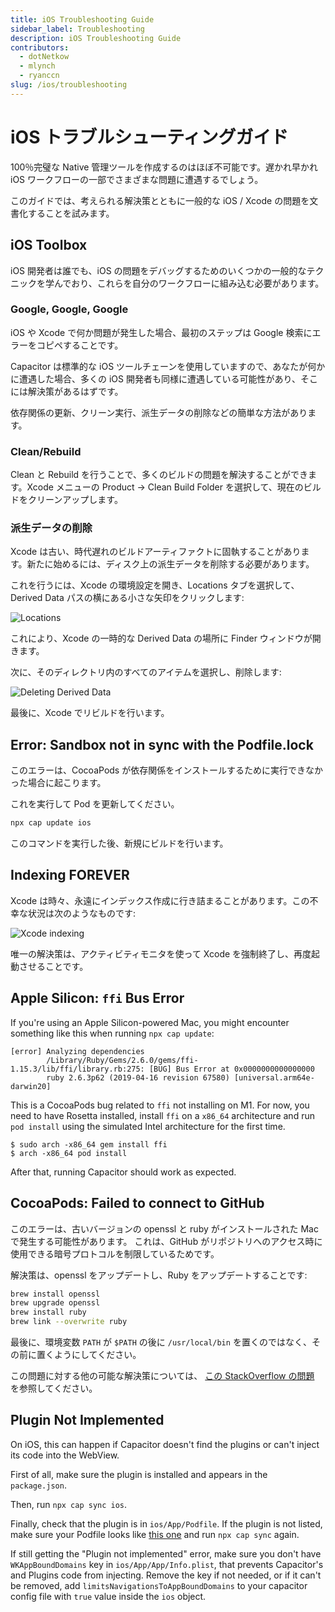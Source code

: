```yaml
---
title: iOS Troubleshooting Guide
sidebar_label: Troubleshooting
description: iOS Troubleshooting Guide
contributors:
  - dotNetkow
  - mlynch
  - ryanccn
slug: /ios/troubleshooting
---
```


# iOS トラブルシューティングガイド

100％完璧な Native 管理ツールを作成するのはほぼ不可能です。遅かれ早かれ iOS ワークフローの一部でさまざまな問題に遭遇するでしょう。

このガイドでは、考えられる解決策とともに一般的な iOS / Xcode の問題を文書化することを試みます。

## iOS Toolbox

iOS 開発者は誰でも、iOS の問題をデバッグするためのいくつかの一般的なテクニックを学んでおり、これらを自分のワークフローに組み込む必要があります。

### Google, Google, Google

iOS や Xcode で何か問題が発生した場合、最初のステップは Google 検索にエラーをコピペすることです。

Capacitor は標準的な iOS ツールチェーンを使用していますので、あなたが何かに遭遇した場合、多くの iOS 開発者も同様に遭遇している可能性があり、そこには解決策があるはずです。

依存関係の更新、クリーン実行、派生データの削除などの簡単な方法があります。

### Clean/Rebuild

Clean と Rebuild を行うことで、多くのビルドの問題を解決することができます。Xcode メニューの Product -> Clean Build Folder を選択して、現在のビルドをクリーンアップします。

### 派生データの削除

Xcode は古い、時代遅れのビルドアーティファクトに固執することがあります。新たに始めるには、ディスク上の派生データを削除する必要があります。

これを行うには、Xcode の環境設定を開き、Locations タブを選択して、Derived Data パスの横にある小さな矢印をクリックします:

![Locations](../../../static/img/v4/docs/ios/location-prefs.png)

これにより、Xcode の一時的な Derived Data の場所に Finder ウィンドウが開きます。

次に、そのディレクトリ内のすべてのアイテムを選択し、削除します:

![Deleting Derived Data](../../../static/img/v4/docs/ios/deleting-derived-data.png)

最後に、Xcode でリビルドを行います。

## Error: Sandbox not in sync with the Podfile.lock

このエラーは、CocoaPods が依存関係をインストールするために実行できなかった場合に起こります。

これを実行して Pod を更新してください。

```bash
npx cap update ios
```

このコマンドを実行した後、新規にビルドを行います。

## Indexing FOREVER

Xcode は時々、永遠にインデックス作成に行き詰まることがあります。この不幸な状況は次のようなものです:

![Xcode indexing](../../../static/img/v4/docs/ios/indexing.png)

唯一の解決策は、アクティビティモニタを使って Xcode を強制終了し、再度起動させることです。

## Apple Silicon: `ffi` Bus Error

If you're using an Apple Silicon-powered Mac, you might encounter something like this when running `npx cap update`:

```
[error] Analyzing dependencies
        /Library/Ruby/Gems/2.6.0/gems/ffi-1.15.3/lib/ffi/library.rb:275: [BUG] Bus Error at 0x0000000000000000
        ruby 2.6.3p62 (2019-04-16 revision 67580) [universal.arm64e-darwin20]
```

This is a CocoaPods bug related to `ffi` not installing on M1. For now, you need to have Rosetta installed, install `ffi` on a `x86_64` architecture and run `pod install` using the simulated Intel architecture for the first time.

```
$ sudo arch -x86_64 gem install ffi
$ arch -x86_64 pod install
```

After that, running Capacitor should work as expected.

## CocoaPods: Failed to connect to GitHub

このエラーは、古いバージョンの openssl と ruby がインストールされた Mac で発生する可能性があります。
これは、GitHub がリポジトリへのアクセス時に使用できる暗号プロトコルを制限しているためです。

解決策は、openssl をアップデートし、Ruby をアップデートすることです:

```bash
brew install openssl
brew upgrade openssl
brew install ruby
brew link --overwrite ruby
```

最後に、環境変数 `PATH` が `$PATH` の後に `/usr/local/bin` を置くのではなく、その前に置くようにしてください。

この問題に対する他の可能な解決策については、 [この StackOverflow の問題](https://stackoverflow.com/questions/38993527/cocoapods-failed-to-connect-to-github-to-update-the-cocoapods-specs-specs-repo/48996424#48996424) を参照してください。

## Plugin Not Implemented

On iOS, this can happen if Capacitor doesn't find the plugins or can't inject its code into the WebView.

First of all, make sure the plugin is installed and appears in the `package.json`.

Then, run `npx cap sync ios`.

Finally, check that the plugin is in `ios/App/Podfile`. If the plugin is not listed, make sure your Podfile looks like [this one](https://github.com/ionic-team/capacitor/blob/main/ios-template/App/Podfile) and run `npx cap sync` again.

If still getting the "Plugin not implemented" error, make sure you don't have `WKAppBoundDomains` key in `ios/App/App/Info.plist`, that prevents Capacitor's and Plugins code from injecting. Remove the key if not needed, or if it can't be removed, add `limitsNavigationsToAppBoundDomains` to your capacitor config file with `true` value inside the `ios` object.
